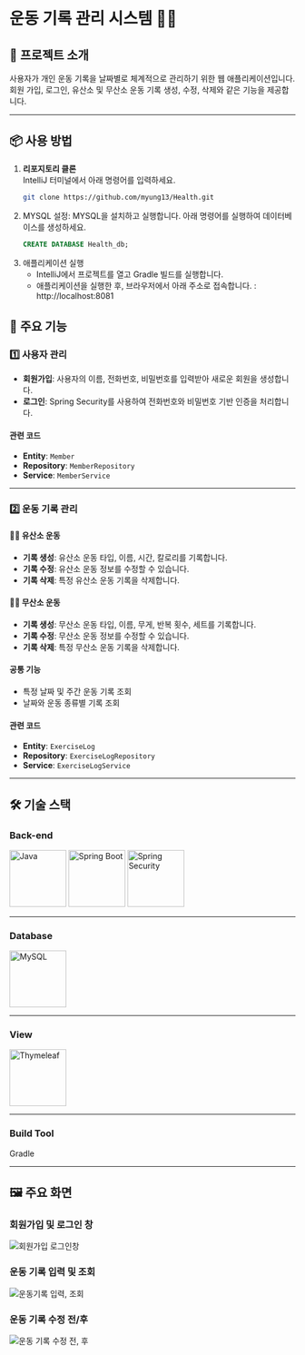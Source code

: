 # 운동 기록 관리 시스템 🏋️‍♂️

## 📖 프로젝트 소개
사용자가 개인 운동 기록을 날짜별로 체계적으로 관리하기 위한 웹 애플리케이션입니다.  
회원 가입, 로그인, 유산소 및 무산소 운동 기록 생성, 수정, 삭제와 같은 기능을 제공합니다.

---

## 📦 사용 방법
1. **리포지토리 클론**  
   IntelliJ 터미널에서 아래 명령어를 입력하세요.
   ```bash
   git clone https://github.com/myung13/Health.git

2. MYSQL 설정: MYSQL을 설치하고 실행합니다. 아래 명령어를 실행하여 데이터베이스를 생성하세요.
   ```sql
   CREATE DATABASE Health_db;
3. 애플리케이션 실행
   - IntelliJ에서 프로젝트를 열고 Gradle 빌드를 실행합니다.
   - 애플리케이션을 실행한 후, 브라우저에서 아래 주소로 접속합니다.
     : http://localhost:8081

## 🚀 주요 기능

### 1️⃣ 사용자 관리
- **회원가입**: 사용자의 이름, 전화번호, 비밀번호를 입력받아 새로운 회원을 생성합니다.  
- **로그인**: Spring Security를 사용하여 전화번호와 비밀번호 기반 인증을 처리합니다.  

#### 관련 코드
- **Entity**: `Member`  
- **Repository**: `MemberRepository`  
- **Service**: `MemberService`

---

### 2️⃣ 운동 기록 관리

#### 🏃‍♂️ 유산소 운동
- **기록 생성**: 유산소 운동 타입, 이름, 시간, 칼로리를 기록합니다.  
- **기록 수정**: 유산소 운동 정보를 수정할 수 있습니다.  
- **기록 삭제**: 특정 유산소 운동 기록을 삭제합니다.  

#### 🏋️‍♀️ 무산소 운동
- **기록 생성**: 무산소 운동 타입, 이름, 무게, 반복 횟수, 세트를 기록합니다.  
- **기록 수정**: 무산소 운동 정보를 수정할 수 있습니다.  
- **기록 삭제**: 특정 무산소 운동 기록을 삭제합니다.  

#### 공통 기능
- 특정 날짜 및 주간 운동 기록 조회  
- 날짜와 운동 종류별 기록 조회  

#### 관련 코드
- **Entity**: `ExerciseLog`  
- **Repository**: `ExerciseLogRepository`  
- **Service**: `ExerciseLogService`

---

## 🛠️ 기술 스택

### Back-end  
<img src="https://github.com/user-attachments/assets/75c4bc4c-0867-42e7-b2d7-33da085be553" alt="Java" width="100"/>  
<img src="https://github.com/user-attachments/assets/77a6edd1-85f0-4677-92c9-a1553c1ae9e4" alt="Spring Boot" width="100"/>  
<img src="https://github.com/user-attachments/assets/cf762c34-60df-4206-b42e-f6c6cd0fc6f0" alt="Spring Security" width="100"/>

---

### Database  
<img src="https://github.com/user-attachments/assets/c1fd1d37-aa9f-4f50-bce9-baf06e1f8d81" alt="MySQL" width="100"/>

---

### View  
<img src="https://github.com/user-attachments/assets/37f80f79-ce5c-45e6-a555-f1f8ee82adfb" alt="Thymeleaf" width="100"/>


---

### Build Tool  
Gradle

---

## 🖼️ 주요 화면

### 회원가입 및 로그인 창
![회원가입 로그인창](https://github.com/user-attachments/assets/36bf7e49-fc8e-489c-bdde-d6f3d469fbaf)

### 운동 기록 입력 및 조회
![운동기록 입력, 조회](https://github.com/user-attachments/assets/301ede3e-40ea-4a25-a7f0-9b63a531682b)

### 운동 기록 수정 전/후
![운동 기록 수정 전, 후](https://github.com/user-attachments/assets/3b5b56f7-d543-4d9c-95de-28d3d7867254)
